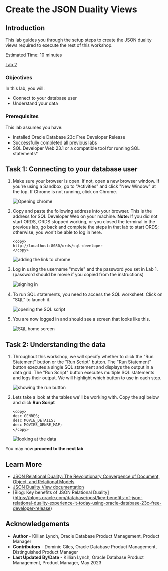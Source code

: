 # Create the JSON Duality Views

## Introduction

This lab guides you through the setup steps to create the JSON duality views required to execute the rest of this workshop.

Estimated Time: 10 minutes

[Lab 2](videohub:1_yy26p93n)


### Objectives

In this lab, you will:

* Connect to your database user
* Understand your data

### Prerequisites

This lab assumes you have:

* Installed Oracle Database 23c Free Developer Release
* Successfully completed all previous labs
* SQL Developer Web 23.1 or a compatible tool for running SQL statements*


## Task 1: Connecting to your database user

1. Make sure your browser is open. If not, open a new browser window. If you're using a Sandbox, go to "Activities" and click "New Window" at the top. If Chrome is not running, click on Chrome.

    ![Opening chrome](images/new-chrome-window.png " ")

2. Copy and paste the following address into your browser. This is the address for SQL Developer Web on your machine.
    **Note:**  If you did not start ORDS, ORDS stopped working, or you closed the terminal in the previous lab, go back and complete the steps in that lab to start ORDS; otherwise, you won't be able to log in here.
    ```
    <copy>
    http://localhost:8080/ords/sql-developer
    </copy>
    ```
    ![adding the link to chrome](images/ords-url.png " ")

3. Log in using the username "movie" and the password you set in Lab 1. (password should be movie if you copied from the instructions)

    ![signing in](images/movie-pass.png " ")

4. To run SQL statements, you need to access the SQL worksheet. Click on "SQL" to launch it.

    ![opening the SQL script](images/ords-landing-page-launch.png " ")

5. You are now logged in and should see a screen that looks like this.

    ![SQL home screen](images/sql-login.png " ")    

## Task 2: Understanding the data
1. Throughout this workshop, we will specify whether to click the "Run Statement" button or the "Run Script" button. The "Run Statement" button executes a single SQL statement and displays the output in a data grid. The "Run Script" button executes multiple SQL statements and logs their output. We will highlight which button to use in each step.

    ![showing the run button ](images/run-buttons.png " ")

2. Lets take a look at the tables we'll be working with. Copy the sql below and click **Run Script** 

    ```
    <copy>
    desc GENRES;
    desc MOVIE_DETAILS;
    desc MOVIES_GENRE_MAP;
    </copy>
    ```
    ![looking at the data](images/desc-tables.png " ")


You may now **proceed to the next lab** 

## Learn More

* [JSON Relational Duality: The Revolutionary Convergence of Document, Object, and Relational Models](https://blogs.oracle.com/database/post/json-relational-duality-app-dev)
* [JSON Duality View documentation](http://docs.oracle.com)
* [Blog: Key benefits of JSON Relational Duality] (https://blogs.oracle.com/database/post/key-benefits-of-json-relational-duality-experience-it-today-using-oracle-database-23c-free-developer-release)

## Acknowledgements
* **Author** - Killian Lynch, Oracle Database Product Management, Product Manager
* **Contributors** - Dominic Giles, Oracle Database Product Management, Distinguished Product Manager
* **Last Updated By/Date** - Killian Lynch, Oracle Database Product Management, Product Manager, May 2023

